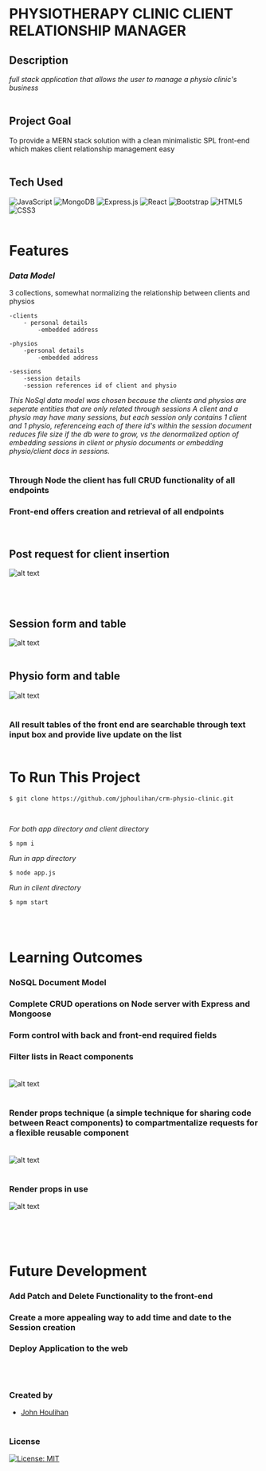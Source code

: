 # **PHYSIOTHERAPY CLINIC CLIENT RELATIONSHIP MANAGER** 

## **Description** 
_full stack application that allows the user to manage a physio clinic's business_<br/><br/>

## **Project Goal**
To provide a MERN stack solution with a clean minimalistic SPL front-end which makes client relationship management easy<br/><br/>

## **Tech Used**<br/>
![JavaScript](https://img.shields.io/badge/javascript-%23323330.svg?style=for-the-badge&logo=javascript&logoColor=%23F7DF1E)
![MongoDB](https://img.shields.io/badge/MongoDB-%234ea94b.svg?style=for-the-badge&logo=mongodb&logoColor=white)
![Express.js](https://img.shields.io/badge/express.js-%23404d59.svg?style=for-the-badge&logo=express&logoColor=%2361DAFB)
![React](https://img.shields.io/badge/react-%2320232a.svg?style=for-the-badge&logo=react&logoColor=%2361DAFB)
![Bootstrap](https://img.shields.io/badge/bootstrap-%23563D7C.svg?style=for-the-badge&logo=bootstrap&logoColor=white)
![HTML5](https://img.shields.io/badge/html5-%23E34F26.svg?style=for-the-badge&logo=html5&logoColor=white)
![CSS3](https://img.shields.io/badge/css3-%231572B6.svg?style=for-the-badge&logo=css3&logoColor=white)
<br/><br/>

# **Features**<br/>
### *Data Model*

3 collections, somewhat normalizing the relationship between clients and physios

    -clients
        - personal details
            -embedded address
    
    -physios
        -personal details
            -embedded address

    -sessions
        -session details
        -session references id of client and physio

_This NoSql data model was chosen because the clients and physios are seperate entities that are only related through sessions
A client and a physio may have many sessions, but each session only contains 1 client and 1 physio, referenceing each of there
_id's within the session document reduces file size if the db were to grow, vs the denormalized option of embedding sessions in 
client or physio documents or embedding physio/client docs in sessions.__
<br/><br/>

### Through Node the client has full CRUD functionality of all endpoints
### Front-end offers creation and retrieval of all endpoints 
<br/>


## **Post request for client insertion**


![alt text](images/post-console-output.png "samp console output post")<br/><br><br/><br/>


## **Session form and table**

![alt text](images/session-front-end.png "in app response")<br/><br/>

## **Physio form and table**

![alt text](images/physio-front-end.png "in app response")<br/><br/>

### **All result tables of the front end are searchable through text input box and provide live update on the list**<br /><br />


# **To Run This Project**

```
$ git clone https://github.com/jphoulihan/crm-physio-clinic.git
```
<br/>

_For both app directory and client directory_

```
$ npm i
```

_Run in app directory_
```
$ node app.js
```

_Run in client directory_
```
$ npm start
```

<br/><br/>

# **Learning Outcomes**
### NoSQL Document Model
### Complete CRUD operations on Node server with Express and Mongoose
### Form control with back and front-end required fields
### Filter lists in React components <br/><br />
![alt text](images/filter-code-ex.png "in app response")<br/><br/>
### Render props technique (a simple technique for sharing code between React components) to compartmentalize requests for a flexible reusable component<br/><br/>
![alt text](images/comp-reuse-get.png "in app response")<br/><br/>
### Render props in use<br />
![alt text](images/renprop.png "in app response")<br/><br/>



<br/><br/>

# **Future Development**

### Add Patch and Delete Functionality to the front-end
### Create a more appealing way to add time and date to the Session creation
### Deploy Application to the web 
<br /><br />

### **Created by**

- [John Houlihan](https://github.com/jphoulihan "Visit John's GitHub")<br/><br/>

### **License**

[![License: MIT](https://img.shields.io/badge/License-MIT-yellow.svg)](https://opensource.org/licenses/MIT)